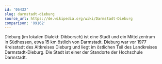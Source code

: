 ```yaml
---
id: '06432'
slug: darmstadt-dieburg
source_url: https://de.wikipedia.org/wiki/Darmstadt-Dieburg
comparison: '09162'
---
```


Dieburg (im lokalen Dialekt: Dibborsch) ist eine Stadt und ein Mittelzentrum in Südhessen, etwa 15 km östlich von Darmstadt. Dieburg war vor 1977 Kreisstadt des Altkreises Dieburg und liegt im östlichen Teil des Landkreises Darmstadt-Dieburg. Die Stadt ist einer der Standorte der Hochschule Darmstadt.

